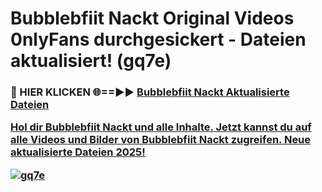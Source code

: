 # Bubblebfiit Nackt Original Videos 0nlyFans durchgesickert - Dateien aktualisiert! (gq7e)

<h3>🔴 HIER KLICKEN 🌐==►► <a href="https://tinyurl.com/h6vf6nb8" rel="nofollow">Bubblebfiit Nackt Aktualisierte Dateien

Hol dir Bubblebfiit Nackt und alle Inhalte. Jetzt kannst du auf alle Videos und Bilder von Bubblebfiit Nackt zugreifen. Neue aktualisierte Dateien 2025!

[![gq7e](https://i.imgur.com/sD4kR3V.gif)](https://tinyurl.com/h6vf6nb8)

